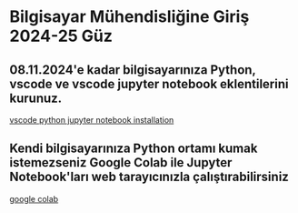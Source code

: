 # Bilgisayar Mühendisliğine Giriş 2024-25 Güz

## 08.11.2024'e kadar bilgisayarınıza Python, vscode ve vscode jupyter notebook eklentilerini kurunuz.

[vscode python jupyter notebook installation](https://youtu.be/h1sAzPojKMg)

## Kendi bilgisayarınıza Python ortamı kumak istemezseniz Google Colab ile Jupyter Notebook'ları web tarayıcınızla çalıştırabilirsiniz

[google colab](https://youtu.be/SwTNf2mqwl4)

